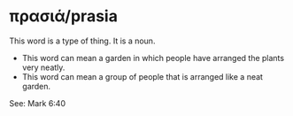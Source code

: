 # πρασιά/prasia
This word is a type of thing. It is a noun.
* This word can mean a garden in which people have arranged the plants very neatly.
* This word can mean a group of people that is arranged like a neat garden.

See: Mark 6:40
